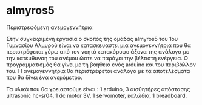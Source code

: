 # almyros5
Περιστρεφόμενη ανεμογεννήτρια


Στην συγκεκριμένη εργασία ο σκοπός της ομάδας almyros5 του 1ου Γυμνασίου Αλμυρού είναι να κατασκευαστεί μια ανεμογεννήτρια
που θα περιστρέφεται γύρω από τον νοητό κατακόρυφο άξονα της ανάλογα με την κατέυθυνση του ανέμου ώστε να παράγει την βέλτιστη ενέργεια.
Ο προγραμματισμός θα γίνει με τη βοήθεια ενός arduino και του περιβάλλον του. Η ανεμογεννήτρια θα περιστρέφεται ανάλογα με τα 
αποτελέσματα που θα δίνει ένα ανεμόμετρο.

Τα υλικά που θα χρειαστούμε είναι :
1 arduino,
3 αισθητήρες απόστασης ultrasonic hc-sr04,
1 dc motor 3V,
1 servomoter,
καλώδια,
1 breadboard.


